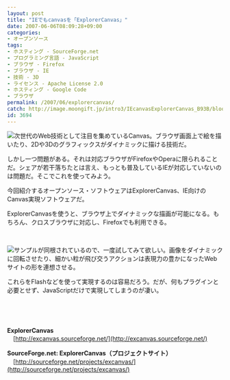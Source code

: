 ```yaml
---
layout: post
title: "IEでもcanvasを「ExplorerCanvas」"
date: 2007-06-06T08:09:28+09:00
categories:
- オープンソース
tags: 
- ホスティング - SourceForge.net
- プログラミング言語 - JavaScript
- ブラウザ - Firefox
- ブラウザ - IE
- 技術 - 3D
- ライセンス - Apache License 2.0
- ホスティング - Google Code
- ブラウザ
permalink: /2007/06/explorercanvas/
catch: http://image.moongift.jp/intro3/IEcanvasExplorerCanvas_B93B/bloogle7_thumb.png
id: 3694
---
```

[![](http://image.moongift.jp/intro3/IEcanvasExplorerCanvas_B93B/bloogle6_thumb1.png)](http://image.moongift.jp/intro3/IEcanvasExplorerCanvas_B93B/bloogle63.png)次世代のWeb技術として注目を集めているCanvas。ブラウザ画面上で絵を描いたり、2Dや3Dのグラフィックスがダイナミックに描ける技術だ。

 

しかし一つ問題がある。それは対応ブラウザがFirefoxやOperaに限られることだ。シェアが若干落ちたとは言え、もっとも普及しているIEが対応していないのは問題だ。そこでこれを使ってみよう。

 

今回紹介するオープンソース・ソフトウェアはExplorerCanvas、IE向けのCanvas実現ソフトウェアだ。

<!--more--> 

ExplorerCanvasを使うと、ブラウザ上でダイナミックな描画が可能になる。もちろん、クロスブラウザに対応し、Firefoxでも利用できる。

 

&nbsp;

 

[![](http://image.moongift.jp/intro3/IEcanvasExplorerCanvas_B93B/bloogle7_thumb.png)](http://image.moongift.jp/intro3/IEcanvasExplorerCanvas_B93B/bloogle72.png)サンプルが同根されているので、一度試してみて欲しい。画像をダイナミックに回転させたり、細かい粒が飛び交うアクションは表現力の豊かになったWebサイトの形を連想させる。

 

これらをFlashなどを使って実現するのは容易だろう。だが、何もプラグインと必要とせず、JavaScriptだけで実現してしまうのが凄い。

 

&nbsp;

 

&nbsp;

 

**ExplorerCanvas**  
　[http://excanvas.sourceforge.net/](http://excanvas.sourceforge.net/)

**SourceForge.net: ExplorerCanvas（プロジェクトサイト）**  
　[http://sourceforge.net/projects/excanvas/](http://sourceforge.net/projects/excanvas/)

